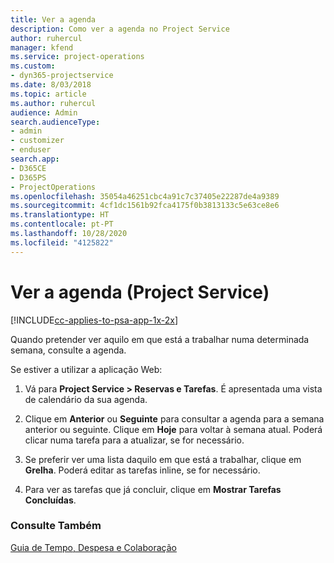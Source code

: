 ```yaml
---
title: Ver a agenda
description: Como ver a agenda no Project Service
author: ruhercul
manager: kfend
ms.service: project-operations
ms.custom:
- dyn365-projectservice
ms.date: 8/03/2018
ms.topic: article
ms.author: ruhercul
audience: Admin
search.audienceType:
- admin
- customizer
- enduser
search.app:
- D365CE
- D365PS
- ProjectOperations
ms.openlocfilehash: 35054a46251cbc4a91c7c37405e22287de4a9389
ms.sourcegitcommit: 4cf1dc1561b92fca4175f0b3813133c5e63ce8e6
ms.translationtype: HT
ms.contentlocale: pt-PT
ms.lasthandoff: 10/28/2020
ms.locfileid: "4125822"
---
```

# <a name="view-your-schedule-project-service"></a>Ver a agenda (Project Service)

[!INCLUDE[cc-applies-to-psa-app-1x-2x](../includes/cc-applies-to-psa-app-1x-2x.md)]

Quando pretender ver aquilo em que está a trabalhar numa determinada semana, consulte a agenda.  
  
 Se estiver a utilizar a aplicação Web:  
  
1.  Vá para **Project Service > Reservas e Tarefas**. É apresentada uma vista de calendário da sua agenda.  
  
2.  Clique em **Anterior** ou **Seguinte** para consultar a agenda para a semana anterior ou seguinte. Clique em **Hoje** para voltar à semana atual. Poderá clicar numa tarefa para a atualizar, se for necessário.  
  
3.  Se preferir ver uma lista daquilo em que está a trabalhar, clique em **Grelha**. Poderá editar as tarefas inline, se for necessário.  
  
4.  Para ver as tarefas que já concluir, clique em **Mostrar Tarefas Concluídas**.  
  
### <a name="see-also"></a>Consulte Também  
 [Guia de Tempo, Despesa e Colaboração](../psa/time-expense-collaboration-guide.md)
